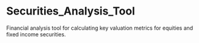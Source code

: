 # Securities_Analysis_Tool
Financial analysis tool for calculating key valuation metrics for equities and fixed income securities.
